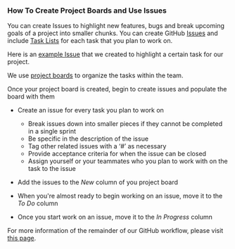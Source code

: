 ### How To Create Project Boards and  Use Issues

You can create Issues to highlight new features, bugs and break upcoming goals of a project into smaller chunks. You can create GitHub [Issues](https://docs.github.com/en/issues/tracking-your-work-with-issues) and include [Task Lists](https://docs.github.com/en/issues/tracking-your-work-with-issues/about-task-lists) for each task that you plan to work on.

Here is an [example Issue](https://github.com/aicoe-aiops/ocp-ci-analysis/issues/279) that we created to highlight a certain task for our project.

We use [project boards](https://docs.github.com/en/issues/organizing-your-work-with-project-boards/managing-project-boards/about-project-boards) to organize the tasks within the team.

Once your project board is created, begin to create issues and populate the board with them

* Create an issue for every task you plan to work on
    * Break issues down into smaller pieces if they cannot be completed in a single sprint
    * Be specific in the description of the issue 
    * Tag other related issues with a ‘#’ as necessary
    * Provide acceptance criteria for when the issue can be closed 
    * Assign yourself or your teammates who you plan to work with on the task to the issue

* Add the issues to the *New* column of you project board
* When you're almost ready to begin working on an issue, move it to the *To Do* column
* Once you start work on an issue, move it to the *In Progress* column

For more information of the remainder of our GitHub workflow, please visit [this page][10]. 

[10]: how-to-contribute.md